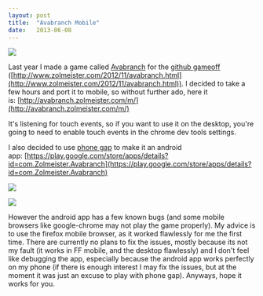 ```yaml
---
layout: post
title:  "Avabranch Mobile"
date:   2013-06-08
---
```


[![](http://2.bp.blogspot.com/-t30m3ZqORso/UbQFf3YViKI/AAAAAAAAAhQ/3Q1-U8w_1RM/s320/feature.png)](http://2.bp.blogspot.com/-t30m3ZqORso/UbQFf3YViKI/AAAAAAAAAhQ/3Q1-U8w_1RM/s1600/feature.png)

Last year I made a game called [Avabranch](http://avabranch.zolmeister.com/) for the [github gameoff ](https://github.com/blog/1337-github-game-off-winners)([http://www.zolmeister.com/2012/11/avabranch.html](http://www.zolmeister.com/2012/11/avabranch.html)). I decided to take a few hours and port it to mobile, so without further ado, here it is:&nbsp;[http://avabranch.zolmeister.com/m/](http://avabranch.zolmeister.com/m/)

It's listening for touch events, so if you want to use it on the desktop, you're going to need to enable touch events in the chrome dev tools settings.

I also decided to use [phone gap](http://phonegap.com/) to make it an android app:&nbsp;[https://play.google.com/store/apps/details?id=com.Zolmeister.Avabranch](https://play.google.com/store/apps/details?id=com.Zolmeister.Avabranch)

[![](http://3.bp.blogspot.com/-f2RShWUvFjI/UbQFhvAEhnI/AAAAAAAAAhc/4GXgA9UTiE8/s320/Screenshot-1.png)](http://3.bp.blogspot.com/-f2RShWUvFjI/UbQFhvAEhnI/AAAAAAAAAhc/4GXgA9UTiE8/s1600/Screenshot-1.png)

[![](http://4.bp.blogspot.com/-DLchoKrI3ok/UbQFjdWpGjI/AAAAAAAAAhs/OoBMxdF6k1o/s320/Screenshot-2.png)](http://4.bp.blogspot.com/-DLchoKrI3ok/UbQFjdWpGjI/AAAAAAAAAhs/OoBMxdF6k1o/s1600/Screenshot-2.png)

However the android app has a few known bugs (and some mobile browsers like google-chrome may not play the game properly). My advice is to use the firefox mobile browser, as it worked flawlessly for me the first time. There are currently no plans to fix the issues, mostly because its not my fault (it works in FF mobile, and the desktop flawlessly) and I don't feel like debugging the app, especially because the android app works perfectly on my phone (if there is enough interest I may fix the issues, but at the moment it was just an excuse to play with phone gap). Anyways, hope it works for you.
